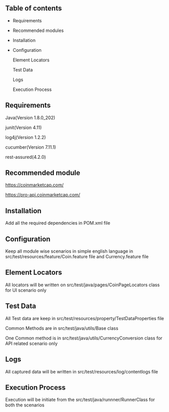 ## Table of contents

- Requirements
- Recommended modules
- Installation
- Configuration

  Element Locators
  
  Test Data 
  
  Logs
  
  Execution Process
  



## Requirements

Java(Version 1.8.0_202)

junit(Version 4.11)

log4j(Version 1.2.2)

cucumber(Version 7.11.1)

rest-assured(4.2.0)



## Recommended module

https://coinmarketcap.com/

https://pro-api.coinmarketcap.com/

## Installation

Add all the required dependencies in POM.xml file

##  Configuration
Keep all module wise scenarios in simple english language in src/test/resources/feature/Coin.feature file and Currency.feature file


## Element Locators

All locators will be written on src/test/java/pages/CoinPageLocators class for UI scenario only

## Test Data 

All Test data are keep in src/test/resources/property/TestDataProperties file

Common Methods are in src/test/java/utils/Base class 

One Common method is in src/test/java/utils/CurrencyConversion class for API related scenario only

## Logs

All captured data will be written in src/test/resources/log/contentlogs file 

## Execution Process

Execution will be initiate from the src/test/java/runnner/RunnerClass for both the scenarios

